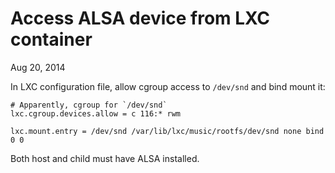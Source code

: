 Access ALSA device from LXC container
=====================================
Aug 20, 2014

In LXC configuration file, allow cgroup access to `/dev/snd` and bind
mount it:

```
# Apparently, cgroup for `/dev/snd`
lxc.cgroup.devices.allow = c 116:* rwm

lxc.mount.entry = /dev/snd /var/lib/lxc/music/rootfs/dev/snd none bind 0 0
```

Both host and child must have ALSA installed.
